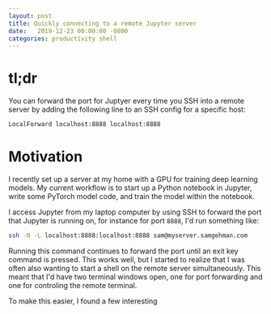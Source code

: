 ```yaml
---
layout: post
title: Quickly connecting to a remote Jupyter server
date:   2019-12-23 00:00:00 -0800
categories: productivity shell
---
```

# tl;dr
You can forward the port for Juptyer every time you SSH into a remote server by adding the following line to an SSH config for a specific host:
```bash
LocalForward localhost:8888 localhost:8888
```

# Motivation
I recently set up a server at my home with a GPU for training deep learning models. My current workflow is to start up a Python notebook in Jupyter, write some PyTorch model code, and train the model within the notebook. 

I access Jupyter from my laptop computer by using SSH to forward the port that Jupyter is running on, for instance for port `8888`, I'd run something like:

```bash
ssh -N -L localhost:8888:localhost:8888 sam@myserver.samgehman.com
```

Running this command continues to forward the port until an exit key command is pressed. This works well, but I started to realize that I was often also wanting to start a shell on the remote server simultaneously. This meant that I'd have two terminal windows open, one for port forwarding and one for controling the remote terminal.

To make this easier, I found a few interesting 
